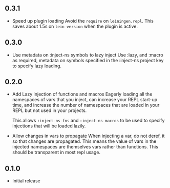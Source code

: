 ## 0.3.1

- Speed up plugin loading
  Avoid the `require` on `leiningen.repl`.  This saves about 1.5s on `lein
  version` when the plugin is active.

## 0.3.0

- Use metadata on :inject-ns symbols to lazy inject
  Use :lazy, and :macro as required, metadata on symbols specified in the
  :inject-ns project key to specify lazy loading.

## 0.2.0

- Add Lazy injection of functions and macros
  Eagerly loading all the namespaces of vars that you inject, can increase
  your REPL start-up time, and increase the number of namespaces that are
  loaded in your REPL but not used in your projects.

  This allows `:inject-ns-fns` and `:inject-ns-macros` to be used to specify
  injections that will be loaded lazily.

- Allow changes in vars to propagate
  When injecting a var, do not deref, it so that changes are propagated.
  This means the value of vars in the injected namespaces are themselves
  vars rather than functions.  This should be transparent in most repl
  usage.

## 0.1.0

- Initial release
